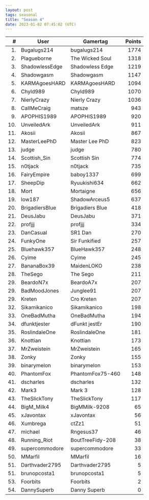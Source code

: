 ```yaml
---
layout: post
tags: seasonal
title: "Season 4" 
date: 2023-01-02 07:45:02 (UTC)
---
```


|#|User|Gamertag|Points|
| ---: | --- | --- | ---: |
|1.|Bugalugs214|bugalugs214|1774|
|2.|Plagueborne|The Wicked Soul|1318|
|3.|ShadowlessEdge|Shadowless Edge|1219|
|4.|Shadowgasm|Shadowgasm|1147|
|5.|KARMAgoesHARD|KARMAgoesHARD|1094|
|6.|Chyld989|Chyld989|1070|
|7.|NierlyCrazy|Nierly Crazy|1036|
|8.|CallMeCraig|matsze|943|
|9.|APOPHIS1989|APOPHIS1989|920|
|10.|UnveiledArk|UnveiledArk|911|
|11.|Akosii|Akosii|867|
|12.|MasterLeePhD|Master Lee PhD|823|
|13.|judge|judge|780|
|14.|Scottish_Sin|Scottish Sin|774|
|15.|n0tjack|n0tjack|735|
|16.|FairyEmpire|baboy1337|699|
|17.|SheepDip|Ryuukishi634|662|
|18.|Mort|Mortaigne|656|
|19.|low187|ShadowArceus5|637|
|20.|BrigadiersBlue|Brigadiers Blue|418|
|21.|DeusJabu|DeusJabu|371|
|22.|profjjj|profjjj|334|
|23.|DanCasual|SR1 Dan|270|
|24.|FunkyOne|Sir Funkified|257|
|25.|Bluehawk357|BlueHawk357|248|
|26.|Cyime|Cyime|245|
|27.|BananaBox39|MaidenLOKO|238|
|28.|TheSego|The Sego|211|
|29.|BeardoN7x|BeardoA7x|207|
|29.|BadMoodJones|Junglee91|207|
|29.|Kreten|Cro Kreten|207|
|32.|Sikamikanico|Sikamikanico|198|
|33.|OneBadMutha|OneBadMutha|194|
|34.|dfunktjester|dFunkt jestEr|190|
|35.|RoslindaleOne|RoslindaleOne|181|
|36.|Knottian|Knottian|173|
|37.|MrZweistein|MrZweistein|165|
|38.|Zonky|Zonky|155|
|39.|binarymelon|binarymelon|153|
|40.|PhantomFox|PhantomFox75-460|148|
|41.|dscharles|dscharles|132|
|42.|Mark3|Mark 3|128|
|43.|TheSlickTony|TheSlickTony|117|
|44.|BigM_Milk4|BigMMilk-9208|65|
|45.|xJavontax|xJavontax|56|
|46.|Xumbrega|ctZz1|51|
|47.|michael|Rngesus37|46|
|48.|Running_Riot|BoutTreeFidy-208|38|
|49.|supercommodore|supercommodore|33|
|50.|MMarfil|MMarfil|16|
|51.|Darthvader2795|Darthvader2795|5|
|51.|brunopcosta1|brunopcosta1|5|
|53.|Foorbits|Foorbits|2|
|54.|DannySuperb|Danny Superb|0|
